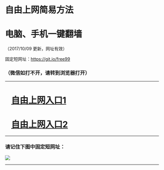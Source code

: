 ﻿# 自由上网简易方法

# 电脑、手机一键翻墙

（2017/10/09 更新，网址有效）

固定短网址：https://git.io/free99

### （微信如打不开，请转到浏览器打开）


***





# &nbsp;&nbsp; <a href="http://ft157308706.fwq-tz-1001.info/fwqtz01.html?t=100900112903 " target="_blank">自由上网入口1</a>
# &nbsp;&nbsp; <a href="http://ft1741831207.fwq-tz-1002.info/fwqtz02.html?t=100900117192 " target="_blank">自由上网入口2</a>
***

### 请记住下图中固定短网址：

<img src="https://s3-us-west-2.amazonaws.com/fwq-1001/yjfq-20170905okok.png" /> 


***


